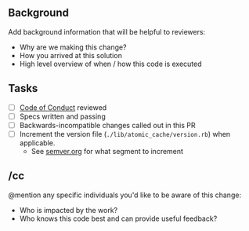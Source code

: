 Background
-----

Add background information that will be helpful to reviewers:
  * Why are we making this change?
  * How you arrived at this solution
  * High level overview of when / how this code is executed

Tasks
-----
* [ ] [Code of Conduct](https://github.com/Ibotta/atomic_cache/blob/master/CODE_OF_CONDUCT.md) reviewed
* [ ] Specs written and passing
* [ ] Backwards-incompatible changes called out in this PR
* [ ] Increment the version file (`./lib/atomic_cache/version.rb`) when applicable.
    * See [semver.org](https://semver.org/) for what segment to increment

/cc
-----

@mention any specific individuals you'd like to be aware of this change:
  * Who is impacted by the work?
  * Who knows this code best and can provide useful feedback?
